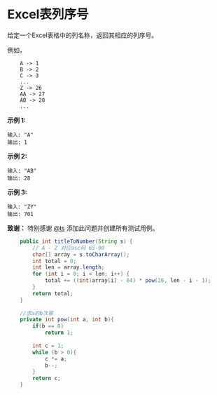 # Excel表列序号	
	
给定一个Excel表格中的列名称，返回其相应的列序号。	
	
例如，	
	
```	
    A -> 1	
    B -> 2	
    C -> 3	
    ...	
    Z -> 26	
    AA -> 27	
    AB -> 28 	
    ...	
```	
	
**示例 1:**	
	
```	
输入: "A"	
输出: 1	
```	
	
**示例 2:**	
	
```	
输入: "AB"	
输出: 28	
```	
	
**示例 3:**	
	
```	
输入: "ZY"	
输出: 701	
```	
	
**致谢：**	
特别感谢 [@ts](http://leetcode.com/discuss/user/ts) 添加此问题并创建所有测试用例。	
	
```java	
	public int titleToNumber(String s) {	
        // A - Z 对应asc码 65-90	
        char[] array = s.toCharArray();	
        int total = 0;	
        int len = array.length;	
        for (int i = 0; i < len; i++) {	
            total += ((int)array[i] - 64) * pow(26, len - i - 1);	
        }	
        return total;	
    }	
	
    //求a的b次幂	
    private int pow(int a, int b){	
        if(b == 0)	
            return 1;	
	
        int c = 1;	
        while (b > 0){	
            c *= a;	
            b--;	
        }	
        return c;	
    }	
```	
	
